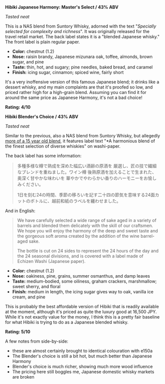 **Hibiki Japanese Harmony: Master's Select / 43% ABV**

*Tasted neat*

This is a NAS blend from Suntory Whisky, adorned with the text "*Specially selected for complexity and richness*".  It was originally released for the travel retail market.  The back label states it is a "blended Japanese whisky."  The front label is plain regular paper.

* **Color:** chestnut (1.2)
* **Nose:** raisin brandy, Japanese mizunara oak, toffee, almonds, brown sugar, and pine  
* **Taste:** thin, hot, and sugary; pine needles, baked bread, and caramel
* **Finish:** icing sugar, cinnamon; spiced wine, fairly short

It's a very inoffensive version of this famous Japanese blend; it drinks like a dessert whisky, and my main complaints are that it's proofed so low, and priced rather high for a high-grain blend.  Assuming you can find it for around the same price as Japanese Harmony, it's not a bad choice!

**Rating: 4/10**

**Hibiki Blender's Choice / 43% ABV**

*Tasted neat*

Similar to the previous, also a NAS blend from Suntory Whisky, but allegedly [more of a 15 year old blend](https://www.nomunication.jp/2019/01/08/review-hibiki-blenders-choice-43-abv/), it features label text "*A harmonious blend of the finest selection of diverse whiskies" on washi-paper.

The back label has some information:

> 多種多様な樽で熟成を深めた幅広い酒齢の原酒を 厳選し、匠の技で繊細なブレンドを重ねました。ワイン樽 後熟原酒を加えることで生まれた、奥深く甘やかな味わいを 華やかでやわらかい香りのハーモニーをお愉しみください。 
>
> 1日を刻む24の時間、季節の移ろいを記す二十四の節気を意味する24面カットのボトルに、越前和紙のラベルを纏わせました。 

And in English:

> We have carefully selected a wide range of sake aged in a variety of barrels and blended them delicately with the skill of our craftsmen. We hope you will enjoy the harmony of the deep and sweet taste and the gorgeous soft aroma created by the addition of the wine barrel-aged sake.
> 
> The bottle is cut on 24 sides to represent the 24 hours of the day and the 24 seasonal divisions, and is covered with a label made of Echizen Washi (Japanese paper).

* **Color:** chestnut (1.2)
* **Nose:** oakiness, pine, grains, summer osmanthus, and damp leaves
* **Taste:** medium-bodied, some oiliness, graham crackers, marshmallow; sweet sherry, and floral
* **Finish:** medium in length, the icing sugar gives way to oak, vanilla ice cream, and pine

This is probably the best affordable version of Hibiki that is readily available at the moment, although it's priced as quite the luxury good at 16,500 JPY.  While it's not exactly value for the money, I think this is a pretty fair baseline for what Hibiki is trying to do as a Japanese blended whisky.

**Rating: 5/10**

A few notes from side-by-side:

* these are almost certainly brought to identical colouration with e150a
* The Blender's choice is still a bit hot, but much better than Japanese Harmony
* Blender's choice is much richer, showing much more wood influence
* The pricing here still boggles me, Japanese domestic whisky markets are broken